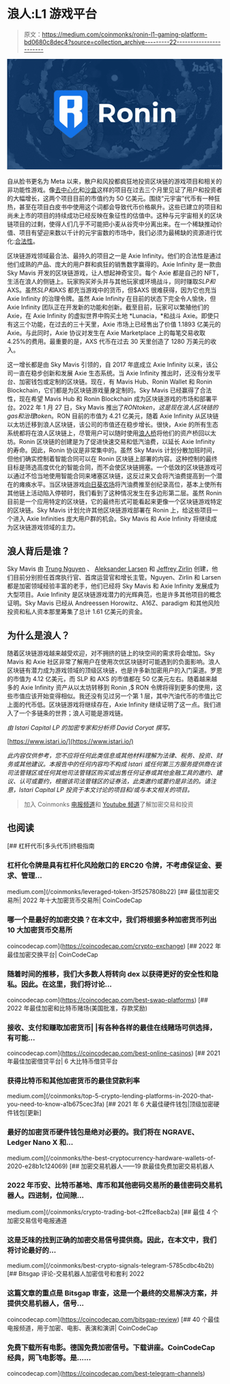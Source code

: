 # 浪人:L1 游戏平台

> 原文：<https://medium.com/coinmonks/ronin-l1-gaming-platform-bd0680c8dec4?source=collection_archive---------22----------------------->

![](img/ce319fbc42114c50f710727efff8b3dc.png)

自从脸书更名为 Meta 以来，散户和风投都疯狂地投资区块链的游戏项目和相关的非功能性游戏。像[去中心化](https://decentraland.org/)和[沙盒](https://www.sandbox.game/en/)这样的项目在过去三个月里见证了用户和投资者的大幅增长，这两个项目目前的市值约为 50 亿美元。围绕“元宇宙”代币有一种狂热，甚至在项目白皮书中使用这个词都会导致代币价格飙升。这些已建立的项目和尚未上市的项目的持续成功已经反映在象征性的估值中。这种与元宇宙相关的区块链项目的过剩，使得人们几乎不可能把小麦从谷壳中分离出来。在一个稀缺推动价值、项目有望迎来数以千计的元宇宙数的市场中，我们必须为最稀缺的资源进行优化:[合法性](https://vitalik.ca/general/2021/03/23/legitimacy.html)。

区块链游戏领域最合法、最持久的项目之一是 Axie Infinity。他们的合法性是通过他们成熟的产品、庞大的用户群和疯狂的销售数字赢得的。Axie Infinity 是一款由 Sky Mavis 开发的区块链游戏，让人想起神奇宝贝。每个 Axie 都是自己的 NFT，生活在浪人的侧链上。玩家购买斧头并与其他玩家或环境战斗，同时赚取$SLP 和$AXS。虽然$SLP 和$AXS 都充当游戏中的货币，但$AXS 很难获得，因为它也充当 Axie Infinity 的治理令牌。虽然 Axie Infinity 在目前的状态下完全令人愉快，但 Axie Infinity 团队正在开发新的功能和创新。截至目前，玩家可以繁殖他们的 Axie，在 Axie Infinity 的虚拟世界中购买土地 *Lunacia，*和战斗 Axie。即使只有这三个功能，在过去的三十天里，Axie 市场上已经售出了价值 1.1893 亿美元的 Axie。与此同时，Axie 协议对发生在 Axie Marketplace 上的每笔交易收取 4.25%的费用。最重要的是，AXS 代币在过去 30 天里创造了 1280 万美元的收入。

这一增长都是由 Sky Mavis 引领的，自 2017 年底成立 Axie Infinity 以来，该公司一直在稳步创新和发展 Axie 生态系统。当 Axie Infinity 推出时，还没有分发平台、加密钱包或定制的区块链。现在，有 Mavis Hub、Ronin Wallet 和 Ronin Blockchain，它们都是为区块链游戏量身定制的。Sky Mavis 已经赢得了合法性，现在希望 Mavis Hub 和 Ronin Blockchain 成为区块链游戏的市场和部署平台。2022 年 1 月 27 日，Sky Mavis 推出了$RON token，这是现在浪人区块链的 gas 和治理 token。$RON 目前的市值为 4.21 亿美元，随着 Axie Infinity 从区块链以太坊迁移到浪人区块链，该公司的市值还在稳步增长。很快，Axie 的所有生态系统都将在浪人区块链上，尽管用户可以随时使用[浪人桥](https://bridge.roninchain.com/)将他们的资产桥回以太坊。Ronin 区块链的创建是为了促进快速交易和低汽油费，以延长 Axie Infinity 的寿命。因此，Ronin 协议是非常集中的。虽然 Sky Mavis 计划分散加班时间，但他们确实控制着智能合同可以在 Ronin 区块链上部署的内容。这种控制的最终目标是筛选高度优化的智能合同，而不会使区块链拥塞。一个低效的区块链游戏可以通过不恰当地使用智能合同来堵塞区块链，这反过来又会将汽油费提高到一个潜在的瘫痪水平。当区块链游戏[向日葵农场](https://www.coindesk.com/tech/2022/01/06/polygon-under-accidental-attack-from-swarm-of-sunflower-farmers/)将汽油费推至创纪录高位，基本上使所有其他链上活动陷入停顿时，我们看到了这种情况发生在多边形第二层。虽然 Ronin 目前是一个应用特定的区块链，它的最终形式可能看起来更像一个区块链游戏特定的区块链。Sky Mavis 计划允许其他区块链游戏部署在 Ronin 上，给这些项目一个进入 Axie Infinities 庞大用户群的机会。Sky Mavis 和 Axie Infinity 将继续成为区块链游戏领域的主力。

## **浪人背后是谁？**

Sky Mavis 由 [Trung Nguyen](https://www.linkedin.com/in/trungfinity/?originalSubdomain=vn) 、 [Aleksander Larsen](https://www.linkedin.com/in/psycheout86/) 和 [Jeffrey Zirlin](https://www.linkedin.com/in/jeffzirlin/) 创建，他们目前分别担任首席执行官、首席运营官和增长主管。Nguyen、Zirlin 和 Larsen 都是加密领域经验丰富的老手，他们已经将 Sky Mavis 和 Axie Infinity 发展成为大型项目。Axie Infinity 是区块链游戏潜力的光辉典范，也是许多其他项目的概念证明。Sky Mavis 已经从 Andreessen Horowitz、A16Z、paradigm 和其他风险投资和私人资本那里筹集了总计 1.61 亿美元的资金。

## **为什么是浪人？**

随着区块链游戏越来越受欢迎，对不拥挤的链上的块空间的需求将会增加。Sky Mavis 和 Axie 社区非常了解用户在使用次优区块链时可能遇到的负面影响。浪人区块链有潜力成为游戏领域的顶级区块链，也是许多新加密用户的入门渠道。罗恩的市值为 4.12 亿美元，而 SLP 和 AXS 的市值都在 50 亿美元左右。随着越来越多的 Axie Infinity 资产从以太坊转移到 Ronin ,$ RON 令牌将得到更多的使用，这些市值应该开始变得相似。我还没有见过另一个第 1 层，其中汽油代币的市值比它上面的代币低。区块链游戏将继续存在，Axie Infinity 继续证明了这一点。我们进入了一个多链条的世界；浪人可能是游戏链。

*由 Istari Capital LP 的加密专家和分析师 David Coryat 撰写。*

[https://www.istari.io/](https://www.istari.io/)

*此内容仅供参考，您不应将任何此类信息或其他材料理解为法律、税务、投资、财务或其他建议。本报告中的任何内容均不构成 Istari 或任何第三方服务提供商在该司法管辖区或任何其他司法管辖区购买或出售任何证券或其他金融工具的邀约、建议、认可或要约，根据该司法管辖区的证券法，此类邀约或要约是非法的。请注意，Istari Capital LP 投资于本文讨论的项目和/或与本文相关的项目。*

> 加入 Coinmonks [电报频道](https://t.me/coincodecap)和 [Youtube 频道](https://www.youtube.com/c/coinmonks/videos)了解加密交易和投资

## 也阅读

[](/coinmonks/leveraged-token-3f5257808b22) [## 杠杆代币[多头代币]终极指南

### 杠杆化令牌是具有杠杆化风险敞口的 ERC20 令牌，不考虑保证金、要求、管理…

medium.com](/coinmonks/leveraged-token-3f5257808b22) [](https://coincodecap.com/crypto-exchange) [## 最佳加密交易所| 2022 年十大加密货币交易所| CoinCodeCap

### 哪一个是最好的加密交换？在本文中，我们将根据多种加密货币列出 10 大加密货币交易所

coincodecap.com](https://coincodecap.com/crypto-exchange) [](https://coincodecap.com/best-swap-platforms) [## 2022 年最佳加密交换平台| CoinCodeCap

### 随着时间的推移，我们大多数人将转向 dex 以获得更好的安全性和隐私。因此。在这里，我们将讨论…

coincodecap.com](https://coincodecap.com/best-swap-platforms) [](https://coincodecap.com/best-online-casinos) [## 2022 年最佳加密和比特币赌场(美国批准，存款奖励)

### 接收、支付和赚取加密货币| |有各种各样的最佳在线赌场可供选择，有可能…

coincodecap.com](https://coincodecap.com/best-online-casinos) [](/coinmonks/top-5-crypto-lending-platforms-in-2020-that-you-need-to-know-a1b675cec3fa) [## 2021 年最佳加密借贷平台| 6 大比特币借贷平台

### 获得比特币和其他加密货币的最佳贷款利率

medium.com](/coinmonks/top-5-crypto-lending-platforms-in-2020-that-you-need-to-know-a1b675cec3fa) [](/coinmonks/the-best-cryptocurrency-hardware-wallets-of-2020-e28b1c124069) [## 2021 年 6 大最佳硬件钱包|顶级加密硬件钱包[更新]

### 最好的加密货币硬件钱包是绝对必要的。我们将在 NGRAVE、Ledger Nano X 和…

medium.com](/coinmonks/the-best-cryptocurrency-hardware-wallets-of-2020-e28b1c124069) [](/coinmonks/crypto-trading-bot-c2ffce8acb2a) [## 加密交易机器人——19 款最佳免费加密交易机器人

### 2022 年币安、比特币基地、库币和其他密码交易所的最佳密码交易机器人。四进制，位间隙…

medium.com](/coinmonks/crypto-trading-bot-c2ffce8acb2a) [](/coinmonks/best-crypto-signals-telegram-5785cdbc4b2b) [## 最佳 4 个加密交易信号电报通道

### 这是乏味的找到正确的加密交易信号提供商。因此，在本文中，我们将讨论最好的…

medium.com](/coinmonks/best-crypto-signals-telegram-5785cdbc4b2b) [](https://coincodecap.com/bitsgap-review) [## Bitsgap 评论-交易机器人加密信号和套利 2022

### 这篇文章的重点是 Bitsgap 审查，这是一个最终的交易解决方案，并提供交易机器人，信号…

coincodecap.com](https://coincodecap.com/bitsgap-review) [](https://coincodecap.com/best-telegram-channels) [## 40 个最佳电报频道，用于加密、电影、表演和演讲| CoinCodeCap

### 免费下载所有电影。德国免费加密信号。下载讲座。CoinCodeCap 经典，网飞电影等。是……

coincodecap.com](https://coincodecap.com/best-telegram-channels)